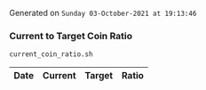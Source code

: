 Generated on `Sunday 03-October-2021 at 19:13:46`

### Current to Target Coin Ratio
`current_coin_ratio.sh`

Date|Current|Target|Ratio
---|---|---|---
